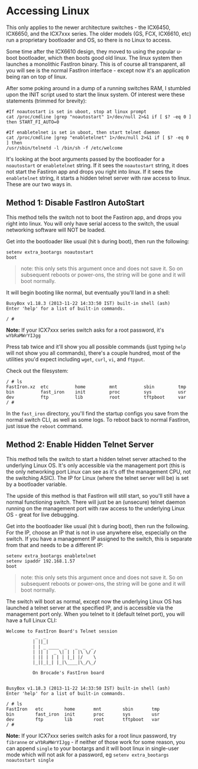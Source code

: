# Accessing Linux
This only applies to the newer architecture switches - the ICX6450, ICX6650, and the ICX7xxx series. The older models (GS, FCX, ICX6610, etc) run a proprietary bootloader and OS, so there is no Linux to access.  

Some time after the ICX6610 design, they moved to using the popular u-boot bootloader, which then boots good old linux. The linux system then launches a monolithic FastIron binary. This is of course all transparent, all you will see is the normal FastIron interface - except now it's an application being ran on top of linux.  

After some poking around in a dump of a running switches RAM, I stumbled upon the INIT script used to start the linux system. Of interest were these statements (trimmed for brevity):

```
#If noautostart is set in uboot, stop at linux prompt    
cat /proc/cmdline |grep "noautostart" 1>/dev/null 2>&1 if [ $? -eq 0 ] then START_FI_AUTO=0

#If enabletelnet is set in uboot, then start telnet daemon
cat /proc/cmdline |grep "enabletelnet" 1>/dev/null 2>&1 if [ $? -eq 0 ] then
/usr/sbin/telnetd -l /bin/sh -f /etc/welcome
```

It's looking at the boot arguments passed by the bootloader for a `noautostart` or `enabletelnet` string. If it sees the `noautostart` string, it does not start the Fastiron app and drops you right into linux. If it sees the `enabletelnet` string, it starts a hidden telnet server with raw access to linux. These are our two ways in.

## Method 1: Disable FastIron AutoStart

This method tells the switch not to boot the Fastiron app, and drops you right into linux. You will only have serial access to the switch, the usual networking software will NOT be loaded.  

Get into the bootloader like usual (hit `b` during boot), then run the following:
```
setenv extra_bootargs noautostart
boot
```
>note: this only sets this argument once and does not save it. So on subsequent reboots or power-ons, the string will be gone and it will boot normally.  


 It will begin booting like normal, but eventually you'll land in a shell:
```
BusyBox v1.18.3 (2013-11-22 14:33:50 IST) built-in shell (ash)
Enter 'help' for a list of built-in commands.

/ #
```
**Note:** If your ICX7xxx series switch asks for a root password, it's `wYbRaMWrYIJgg`

 Press tab twice and it'll show you all possible commands (just typing `help` will not show you all commands), there's a couple hundred, most of the utilities you'd expect including `wget`, `curl`, `vi`, and `ftpput`.    
 
Check out the filesystem:

```
/ # ls
FastIron.xz  etc          home         mnt          sbin         tmp
bin          fast_iron    init         proc         sys          usr
dev          ftp          lib          root         tftpboot     var
/ #
```
In the `fast_iron` directory, you'll find the startup configs you save from the normal switch CLI, as well as some logs. To reboot back to normal FastIron, just issue the `reboot` command.

## Method 2: Enable Hidden Telnet Server

This method tells the switch to start a hidden telnet server attached to the underlying Linux OS. It's only accessible via the management port (this is the only networking port Linux can see as it's off the management CPU, not the switching ASIC). The IP for Linux (where the telnet server will be) is set by a bootloader variable.  

The upside of this method is that FastIron will still start, so you'll still have a normal functioning switch. There will just be an (unsecure) telnet daemon running on the management port with raw access to the underlying Linux OS - great for live debugging.   

Get into the bootloader like usual (hit `b` during boot), then run the following. For the IP, choose an IP that is not in use anywhere else, especially on the switch. If you have a management IP assigned to the switch, this is separate from that and needs to be a different IP:
```
setenv extra_bootargs enabletelnet
setenv ipaddr 192.168.1.57
boot
```
>note: this only sets this argument once and does not save it. So on subsequent reboots or power-ons, the string will be gone and it will boot normally.  

The switch will boot as normal, except now the underlying Linux OS has launched a telnet server at the specified IP, and is accessible via the management port only. When you telnet to it (default telnet port), you will have a full Linux CLI:

```
Welcome to FastIron Board's Telnet session
           _  _
          | ||_|
          | | _ ____  _   _  _  _ 
          | || |  _ \| | | |\ \/ /
          | || | | | | |_| |/    \
          |_||_|_| |_|\____|\_/\_/

          On Brocade's FastIron board


BusyBox v1.18.3 (2013-11-22 14:33:50 IST) built-in shell (ash)
Enter 'help' for a list of built-in commands.

/ # ls
FastIron   etc        home       mnt        sbin       tmp
bin        fast_iron  init       proc       sys        usr
dev        ftp        lib        root       tftpboot   var
/ #
```

**Note:** If your ICX7xxx series switch asks for a root linux password, try `fibranne` or `wYbRaMWrYIJgg` - if neither of those work for some reason, you can append `single` to your bootargs and it will boot linux in single-user mode which will not ask for a password, eg `setenv extra_bootargs noautostart single`